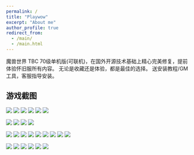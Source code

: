 ```yaml
---
permalink: /
title: "Playwow"
excerpt: "About me"
author_profile: true
redirect_from: 
  - /main/
  - /main.html
---
```


魔兽世界 TBC 70级单机版(可联机)，在国外开源技术基础上精心完美修复，提前体验怀旧服所有内容。
无论是收藏还是体验，都是最佳的选择。
送安装教程/GM工具，客服指导安装。



## 游戏截图
![](../images/ds1.jpg)
![](../images/ds2.jpeg)
![](../images/ds3.jpeg)
![](../images/ds4.jpeg)
![](../images/ds5.jpeg)
![](../images/ds6.jpeg)


![](../images/fb1.jpg)
![](../images/fb2.jpeg)
![](../images/fb3.jpeg)
![](../images/fb4.jpeg)


![](../images/bt1.jpg)
![](../images/bt2.jpeg)
![](../images/bt3.jpeg)
![](../images/bt4.jpeg)
![](../images/bt5.jpg)
![](../images/bt6.jpeg)
![](../images/bt7.jpeg)
![](../images/bt8.jpeg)
![](../images/bt9.jpeg)


![](../images/sw1.jpg)
![](../images/sw2.jpeg)
![](../images/sw3.jpeg)
![](../images/sw4.jpeg)
![](../images/sw5.jpeg)
![](../images/sw61.jpeg)
